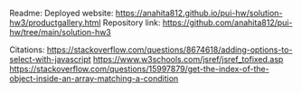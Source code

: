 Readme:
    Deployed website: https://anahita812.github.io/pui-hw/solution-hw3/productgallery.html
    Repository link: https://github.com/anahita812/pui-hw/tree/main/solution-hw3

Citations:
    https://stackoverflow.com/questions/8674618/adding-options-to-select-with-javascript
    https://www.w3schools.com/jsref/jsref_tofixed.asp
    https://stackoverflow.com/questions/15997879/get-the-index-of-the-object-inside-an-array-matching-a-condition
